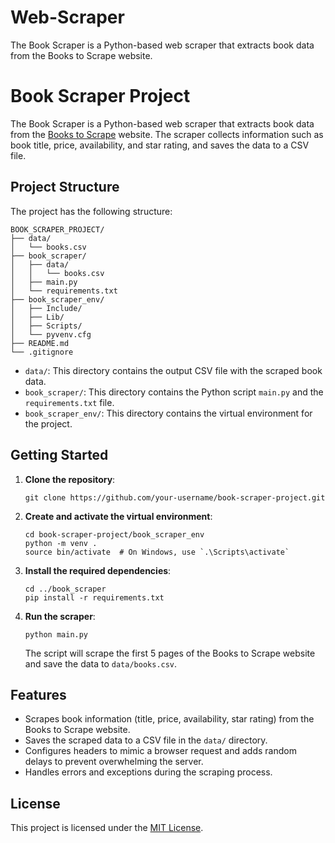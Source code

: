 # Web-Scraper
The Book Scraper is a Python-based web scraper that extracts book data from the Books to Scrape website. 

# Book Scraper Project

The Book Scraper is a Python-based web scraper that extracts book data from the [Books to Scrape](http://books.toscrape.com/) website. The scraper collects information such as book title, price, availability, and star rating, and saves the data to a CSV file.

## Project Structure

The project has the following structure:

```
BOOK_SCRAPER_PROJECT/
├── data/
│   └── books.csv
├── book_scraper/
│   ├── data/
│   │   └── books.csv
│   ├── main.py
│   └── requirements.txt
├── book_scraper_env/
│   ├── Include/
│   ├── Lib/
│   ├── Scripts/
│   └── pyvenv.cfg
├── README.md
└── .gitignore
```

- `data/`: This directory contains the output CSV file with the scraped book data.
- `book_scraper/`: This directory contains the Python script `main.py` and the `requirements.txt` file.
- `book_scraper_env/`: This directory contains the virtual environment for the project.


## Getting Started

1. **Clone the repository**:
   ```
   git clone https://github.com/your-username/book-scraper-project.git
   ```

2. **Create and activate the virtual environment**:
   ```
   cd book-scraper-project/book_scraper_env
   python -m venv .
   source bin/activate  # On Windows, use `.\Scripts\activate`
   ```

3. **Install the required dependencies**:
   ```
   cd ../book_scraper
   pip install -r requirements.txt
   ```

4. **Run the scraper**:
   ```
   python main.py
   ```

   The script will scrape the first 5 pages of the Books to Scrape website and save the data to `data/books.csv`.

## Features

- Scrapes book information (title, price, availability, star rating) from the Books to Scrape website.
- Saves the scraped data to a CSV file in the `data/` directory.
- Configures headers to mimic a browser request and adds random delays to prevent overwhelming the server.
- Handles errors and exceptions during the scraping process.


## License

This project is licensed under the [MIT License](LICENSE).
